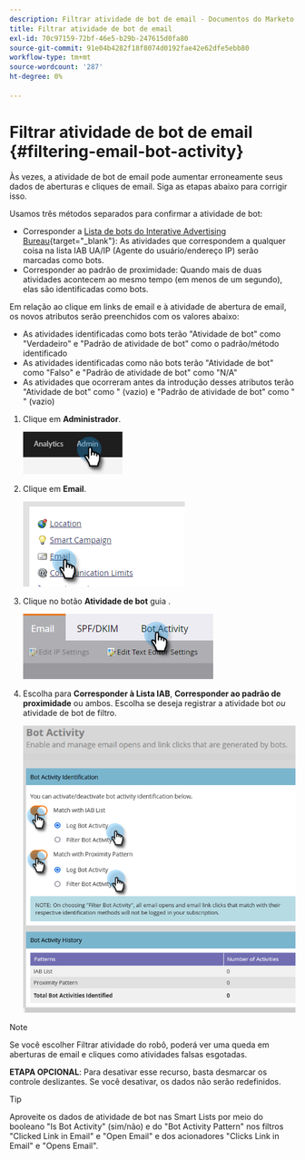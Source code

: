 ```yaml
---
description: Filtrar atividade de bot de email - Documentos do Marketo - Documentação do produto
title: Filtrar atividade de bot de email
exl-id: 70c97159-72bf-46e5-b29b-247615d0fa80
source-git-commit: 91e04b4282f18f8074d0192fae42e62dfe5ebb80
workflow-type: tm+mt
source-wordcount: '287'
ht-degree: 0%

---
```


# Filtrar atividade de bot de email {#filtering-email-bot-activity}

Às vezes, a atividade de bot de email pode aumentar erroneamente seus dados de aberturas e cliques de email. Siga as etapas abaixo para corrigir isso.

Usamos três métodos separados para confirmar a atividade de bot:

* Corresponder a [Lista de bots do Interative Advertising Bureau](https://www.iab.com/guidelines/iab-abc-international-spiders-bots-list/){target=&quot;_blank&quot;}: As atividades que correspondem a qualquer coisa na lista IAB UA/IP (Agente do usuário/endereço IP) serão marcadas como bots.
* Corresponder ao padrão de proximidade: Quando mais de duas atividades acontecem ao mesmo tempo (em menos de um segundo), elas são identificadas como bots.

Em relação ao clique em links de email e à atividade de abertura de email, os novos atributos serão preenchidos com os valores abaixo:

* As atividades identificadas como bots terão &quot;Atividade de bot&quot; como &quot;Verdadeiro&quot; e &quot;Padrão de atividade de bot&quot; como o padrão/método identificado
* As atividades identificadas como não bots terão &quot;Atividade de bot&quot; como &quot;Falso&quot; e &quot;Padrão de atividade de bot&quot; como &quot;N/A&quot;
* As atividades que ocorreram antes da introdução desses atributos terão &quot;Atividade de bot&quot; como &quot; (vazio) e &quot;Padrão de atividade de bot&quot; como &quot; &quot; (vazio)

1. Clique em **Administrador**.

   ![](assets/filtering-email-bot-activity-1.png)

1. Clique em **Email**.

   ![](assets/filtering-email-bot-activity-2.png)

1. Clique no botão **Atividade de bot** guia .

   ![](assets/filtering-email-bot-activity-3.png)

1. Escolha para **Corresponder à Lista IAB**, **Corresponder ao padrão de proximidade** ou ambos. Escolha se deseja registrar a atividade bot _ou_ atividade de bot de filtro.

   ![](assets/filtering-email-bot-activity-4.png)

>[!NOTE]
>
>Se você escolher Filtrar atividade do robô, poderá ver uma queda em aberturas de email e cliques como atividades falsas esgotadas.

**ETAPA OPCIONAL**: Para desativar esse recurso, basta desmarcar os controle deslizantes. Se você desativar, os dados não serão redefinidos.

>[!TIP]
>
>Aproveite os dados de atividade de bot nas Smart Lists por meio do booleano &quot;Is Bot Activity&quot; (sim/não) e do &quot;Bot Activity Pattern&quot; nos filtros &quot;Clicked Link in Email&quot; e &quot;Open Email&quot; e dos acionadores &quot;Clicks Link in Email&quot; e &quot;Opens Email&quot;.
